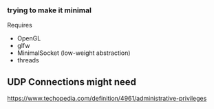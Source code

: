 ### trying to make it minimal
Requires
* OpenGL
* glfw
* MinimalSocket (low-weight abstraction)
* threads

## UDP Connections might need
https://www.techopedia.com/definition/4961/administrative-privileges